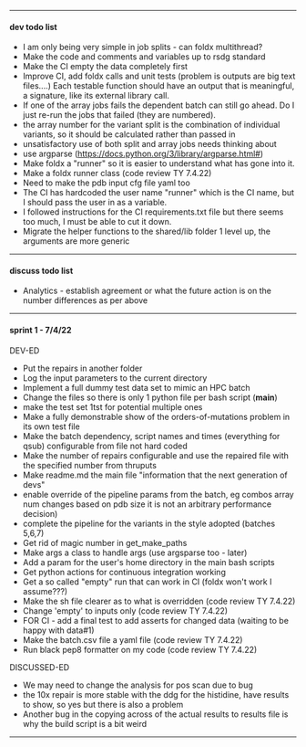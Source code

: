 ---------------------------------------------------------------------------
#### dev todo list
- I am only being very simple in job splits - can foldx multithread?
- Make the code and comments and variables up to rsdg standard
- Make the CI empty the data completely first
- Improve CI, add foldx calls and unit tests (problem is outputs are big text files....) Each testable function should have an output that is meaningful, a signature, like its external library call.
- If one of the array jobs fails the dependent batch can still go ahead. Do I just re-run the jobs that failed (they are numbered).
- the array number for the variant split is the combination of individual variants, so it should be calculated rather than passed in
- unsatisfactory use of both split and array jobs needs thinking about
- use argparse (https://docs.python.org/3/library/argparse.html#)
- Make foldx a "runner" so it is easier to understand what has gone into it.
- Make a foldx runner class (code review TY 7.4.22)
- Need to make the pdb input cfg file yaml too
- The CI has hardcoded the user name "runner" which is the CI name, but I should pass the user in as a variable.
- I followed instructions for the CI requirements.txt file but there seems too much, I must be able to cut it down.
- Migrate the helper functions to the shared/lib folder 1 level up, the arguments are more generic
---------------------------------------------------------------------------
#### discuss todo list 
- Analytics - establish agreement or what the future action is on the number differences as per above
---------------------------------------------------------------------------
#### sprint 1 - 7/4/22
DEV-ED
- Put the repairs in another folder
- Log the input parameters to the current directory
- Implement a full dummy test data set to mimic an HPC batch
- Change the files so there is only 1 python file per bash script (__main__)
- make the test set 1tst for potential multiple ones
- Make a fully demonstrable show of the orders-of-mutations problem in its own test file
- Make the batch dependency, script names and times (everything for qsub) configurable from file not hard coded
- Make the number of repairs configurable and use the repaired file with the specified number from thruputs
- Make readme.md the main file "information that the next generation of devs"
- enable override of the pipeline params from the batch, eg combos array num changes based on pdb size it is not an arbitrary 
performance decision)
- complete the pipeline for the variants in the style adopted (batches 5,6,7)
- Get rid of magic number in get_make_paths
- Make args a class to handle args (use argsparse too - later)
- Add a param for the user's home directory in the main bash scripts
- Get python actions for continuous integration working
- Get a so called "empty" run that can work in CI (foldx won't work I assume???)
- Make the sh file clearer as to what is overridden (code review TY 7.4.22)
- Change 'empty' to inputs only (code review TY 7.4.22)
- FOR CI - add a final test to add asserts for changed data (waiting to be happy with data#1)
- Make the batch.csv file a yaml file (code review TY 7.4.22)
- Run black pep8 formatter on my code (code review TY 7.4.22)

DISCUSSED-ED
- We may need to change the analysis for pos scan due to bug
- the 10x repair is more stable with the ddg for the histidine, have results to show, so yes but there is also a problem
- Another bug in the copying across of the actual results to results file is why the build script is a bit weird
---------------------------------------------------------------------------
